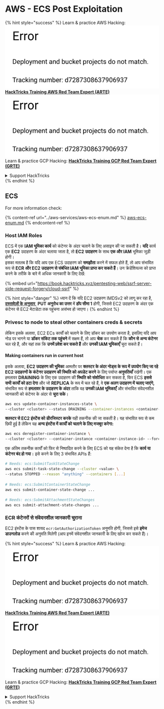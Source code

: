 # AWS - ECS Post Exploitation

{% hint style="success" %}
Learn & practice AWS Hacking:<img src="../../../.gitbook/assets/image (1) (1).png" alt="" data-size="line">[**HackTricks Training AWS Red Team Expert (ARTE)**](https://training.hacktricks.xyz/courses/arte)<img src="../../../.gitbook/assets/image (1) (1).png" alt="" data-size="line">\
Learn & practice GCP Hacking: <img src="../../../.gitbook/assets/image (2).png" alt="" data-size="line">[**HackTricks Training GCP Red Team Expert (GRTE)**<img src="../../../.gitbook/assets/image (2).png" alt="" data-size="line">](https://training.hacktricks.xyz/courses/grte)

<details>

<summary>Support HackTricks</summary>

* Check the [**subscription plans**](https://github.com/sponsors/carlospolop)!
* **Join the** 💬 [**Discord group**](https://discord.gg/hRep4RUj7f) or the [**telegram group**](https://t.me/peass) or **follow** us on **Twitter** 🐦 [**@hacktricks\_live**](https://twitter.com/hacktricks\_live)**.**
* **Share hacking tricks by submitting PRs to the** [**HackTricks**](https://github.com/carlospolop/hacktricks) and [**HackTricks Cloud**](https://github.com/carlospolop/hacktricks-cloud) github repos.

</details>
{% endhint %}

## ECS

For more information check:

{% content-ref url="../aws-services/aws-ecs-enum.md" %}
[aws-ecs-enum.md](../aws-services/aws-ecs-enum.md)
{% endcontent-ref %}

### Host IAM Roles

ECS में एक **IAM भूमिका कार्य** को कंटेनर के अंदर चलाने के लिए असाइन की जा सकती है। **यदि** कार्य एक **EC2** उदाहरण के अंदर चलाया जाता है, तो **EC2 उदाहरण** के साथ **एक और IAM** भूमिका जुड़ी होगी।\
इसका मतलब है कि यदि आप एक ECS उदाहरण को **समझौता** करने में सफल होते हैं, तो आप संभावित रूप से **ECR और EC2 उदाहरण से संबंधित IAM भूमिका प्राप्त कर सकते हैं**। उन क्रेडेंशियल्स को प्राप्त करने के तरीके के बारे में अधिक जानकारी के लिए देखें:

{% embed url="https://book.hacktricks.xyz/pentesting-web/ssrf-server-side-request-forgery/cloud-ssrf" %}

{% hint style="danger" %}
ध्यान दें कि यदि EC2 उदाहरण IMDSv2 को लागू कर रहा है, [**दस्तावेज़ों के अनुसार**](https://docs.aws.amazon.com/AWSEC2/latest/UserGuide/instance-metadata-v2-how-it-works.html), **PUT अनुरोध का उत्तर** में **हॉप सीमा 1** होगी, जिससे EC2 उदाहरण के अंदर एक कंटेनर से EC2 मेटाडेटा तक पहुंचना असंभव हो जाएगा।
{% endhint %}

### Privesc to node to steal other containers creds & secrets

लेकिन इसके अलावा, EC2 ECs कार्यों को चलाने के लिए डॉकर का उपयोग करता है, इसलिए यदि आप नोड पर भागने या **डॉकर सॉकेट तक पहुंचने** में सक्षम हैं, तो आप **चेक** कर सकते हैं कि **कौन से अन्य कंटेनर** चल रहे हैं, और यहां तक कि **उनमें प्रवेश कर सकते हैं** और **उनकी IAM भूमिकाएँ** चुरा सकते हैं।

#### Making containers run in current host

इसके अलावा, **EC2 उदाहरण की भूमिका** आमतौर पर **क्लस्टर के अंदर नोड्स के रूप में उपयोग किए जा रहे EC2 उदाहरणों के कंटेनर उदाहरण की स्थिति को अपडेट करने** के लिए पर्याप्त **अनुमतियाँ** रखेगी। एक हमलावर **DRAINING** के लिए एक उदाहरण की **स्थिति को संशोधित** कर सकता है, फिर ECS **इससे सभी कार्यों को हटा देगा** और जो **REPLICA** के रूप में चल रहे हैं, वे **एक अलग उदाहरण में चलाए जाएंगे,** संभावित रूप से **हमलावर के उदाहरण के अंदर** ताकि वह **उनकी IAM भूमिकाएँ** और संभावित संवेदनशील जानकारी को कंटेनर के अंदर से **चुरा सके**।
```bash
aws ecs update-container-instances-state \
--cluster <cluster> --status DRAINING --container-instances <container-instance-id>
```
**क्लस्टर से EC2 इंस्टेंस को डीरजिस्टर करके** यही तकनीक की जा सकती है। यह संभावित रूप से कम छिपी हुई है लेकिन यह **अन्य इंस्टेंस में कार्यों को चलाने के लिए मजबूर करेगा:**
```bash
aws ecs deregister-container-instance \
--cluster <cluster> --container-instance <container-instance-id> --force
```
एक अंतिम तकनीक कार्यों को फिर से निष्पादित करने के लिए ECS को यह संकेत देना है कि **कार्य या कंटेनर बंद हो गया**। इसे करने के लिए 3 संभावित APIs हैं:
```bash
# Needs: ecs:SubmitTaskStateChange
aws ecs submit-task-state-change --cluster <value> \
--status STOPPED --reason "anything" --containers [...]

# Needs: ecs:SubmitContainerStateChange
aws ecs submit-container-state-change ...

# Needs: ecs:SubmitAttachmentStateChanges
aws ecs submit-attachment-state-changes ...
```
### ECR कंटेनरों से संवेदनशील जानकारी चुराना

EC2 इंस्टेंस के पास शायद `ecr:GetAuthorizationToken` अनुमति होगी, जिससे इसे **इमेज डाउनलोड** करने की अनुमति मिलेगी (आप इनमें संवेदनशील जानकारी के लिए खोज कर सकते हैं)। 

{% hint style="success" %}
Learn & practice AWS Hacking:<img src="../../../.gitbook/assets/image (1) (1).png" alt="" data-size="line">[**HackTricks Training AWS Red Team Expert (ARTE)**](https://training.hacktricks.xyz/courses/arte)<img src="../../../.gitbook/assets/image (1) (1).png" alt="" data-size="line">\
Learn & practice GCP Hacking: <img src="../../../.gitbook/assets/image (2).png" alt="" data-size="line">[**HackTricks Training GCP Red Team Expert (GRTE)**<img src="../../../.gitbook/assets/image (2).png" alt="" data-size="line">](https://training.hacktricks.xyz/courses/grte)

<details>

<summary>Support HackTricks</summary>

* Check the [**subscription plans**](https://github.com/sponsors/carlospolop)!
* **Join the** 💬 [**Discord group**](https://discord.gg/hRep4RUj7f) or the [**telegram group**](https://t.me/peass) or **follow** us on **Twitter** 🐦 [**@hacktricks\_live**](https://twitter.com/hacktricks\_live)**.**
* **Share hacking tricks by submitting PRs to the** [**HackTricks**](https://github.com/carlospolop/hacktricks) and [**HackTricks Cloud**](https://github.com/carlospolop/hacktricks-cloud) github repos.

</details>
{% endhint %}
